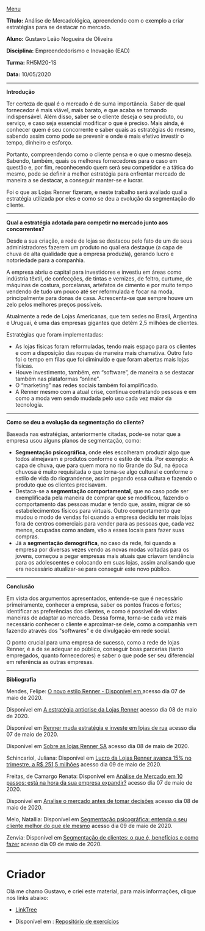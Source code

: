 [Menu](../README.md)

**Título:** Análise de Mercadológica, apreendendo com o exemplo  a criar estratégias para se destacar no mercado.

**Aluno:** Gustavo Leão Nogueira de Oliveira

**Disciplina:**  Empreendedorismo e Inovação (EAD)

**Turma:** RH5M20-1S

**Data:** 10/05/2020

***
**Introdução**

Ter certeza de qual é o mercado é de suma importância. Saber de qual fornecedor é mais viável, mais barato, e que acaba se tornando indispensável. Além disso, saber se o cliente deseja o seu produto, ou serviço, e caso seja essencial modificar o que é preciso. Mais ainda, é conhecer quem é seu concorrente e saber quais as estratégias do mesmo, sabendo assim como pode se prevenir e onde é mais efetivo investir o tempo, dinheiro e esforço.

Portanto, compreendendo como o cliente pensa e o que o mesmo deseja. Sabendo, também, quais os melhores fornecedores para o caso em questão e, por fim, reconhecendo quem será seu competidor e a tática do mesmo, pode se definir a melhor estratégia para enfrentar mercado de maneira a se destacar, a conseguir manter-se e lucrar.

Foi o que as Lojas Renner fizeram, e neste trabalho será avaliado qual a estratégia utilizada por eles e como se deu a evolução da segmentação do cliente.

***
**Qual a estratégia adotada para competir no mercado junto aos concorrentes?**

Desde a sua criação, a rede de lojas se destacou pelo fato de um de seus administradores fazerem um produto no qual era destaque (a capa de chuva de alta qualidade que a empresa produzia), gerando lucro e notoriedade para a companhia.

A empresa abriu o capital para investidores e investiu em áreas como indústria têxtil, de confecções, de tintas e vernizes, de feltro, curtume, de máquinas de costura, porcelanas, artefatos de cimento e por muito tempo vendendo de tudo um pouco até ser reformulada e focar na moda, principalmente para donas de casa. Acrescenta-se que sempre houve um zelo pelos melhores preços possíveis.

Atualmente a rede de Lojas Americanas, que tem sedes no Brasil, Argentina e Uruguai, é uma das empresas gigantes que detêm 2,5 milhões de clientes.

Estratégias que foram implementadas:

* As lojas físicas foram reformuladas, tendo mais espaço para os clientes e com a disposição das roupas de maneira mais chamativa. Outro fato foi o tempo em filas que foi diminuído e que foram abertas mais lojas físicas.
* Houve investimento, também, em “software”, de maneira a se destacar também nas plataformas “online”.
* O “marketing” nas redes sociais também foi amplificado.
* A Renner mesmo com a atual crise, continua contratando pessoas e em como a moda vem sendo mudada pelo uso cada vez maior da tecnologia.

***
**Como se deu a evolução da segmentação do cliente?**

Baseada nas estratégias, anteriormente citadas, pode-se notar que a empresa usou alguns planos de segmentação, como:

* **Segmentação psicográfica**, onde eles escolheram produzir algo que todos almejavam e produtos conforme o estilo de vida. Por exemplo: A capa de chuva, que para quem mora no rio Grande do Sul, na época chuvosa é muito requisitada o que torna-se algo cultural e conforme o estilo de vida do riograndense, assim pegando essa cultura e fazendo o produto que os clientes precisavam.
* Destaca-se a **segmentação comportamental**, que no caso pode ser exemplificada pela maneira de comprar que se modificou, fazendo o comportamento das pessoas mudar e tendo que, assim, migrar de só estabelecimentos físicos para virtuais. Outro comportamento que mudou o modo de vendas foi quando a empresa decidiu ter mais lojas fora de centros comerciais para vender para as pessoas que, cada vez menos, ocupadas como andam, vão a esses locais para fazer suas compras.
* Já a **segmentação demográfica**, no caso da rede, foi quando a empresa por diversas vezes vendo as novas modas voltadas para os jovens, começou a pegar empresas mais atuais que criavam tendência para os adolescentes e colocando em suas lojas, assim analisando que era necessário atualizar-se para conseguir este novo público.

***
**Conclusão**

Em vista dos argumentos apresentados, entende-se que é necessário primeiramente, conhecer a empresa, saber os pontos fracos e fortes; identificar as preferências dos clientes, e como é possível de várias maneiras de adaptar ao mercado. Dessa forma, torna-se cada vez mais necessário conhecer o cliente e aproximar-se dele, como a companhia vem fazendo através dos "softwares" e de divulgação em rede social.

O ponto crucial para uma empresa de sucesso, como a rede de lojas Renner, é a de se adequar ao público, conseguir boas parcerias (tanto empregados, quanto fornecedores) e saber o que pode ser seu diferencial em referência as outras empresas.  


***
**Bibliografia**

Mendes, Felipe: [O novo estilo Renner - Disponível em ](https://www.istoedinheiro.com.br/o-novo-estilo-renner/) acesso dia 07 de maio de 2020.

Disponível em [A estratégia anticrise da Lojas Renner](https://www.youtube.com/watch?v=XNY_ny27fhQ) acesso dia 08 de maio de 2020.

Disponível em [Renner muda estratégia e investe em lojas de rua](https://exame.abril.com.br/negocios/renner-muda-estrategia-investe-lojas-rua-555681/)  acesso dia 07 de maio de 2020.

Disponível em  [Sobre as lojas Renner SA](http://www.lojasrenner.com.br/institucional;jsessionid=Ls7bXR2NQv2W7SWjcyY3gN8BSGpdKsvGDdMPYGnbywLTBnJjpyTr!1017632556/)   acesso dia 08 de maio de 2020.

Schincariol, Juliana: Disponível em [Lucro da Lojas Renner avança 15% no trimestre, a R$ 251,5 milhões](http://g1.globo.com/economia/negocios/noticia/2016/02/lucro-da-lojas-renner-avanca-15-no-trimestre-r-2515-milhoes.html)  acesso dia 09 de maio de 2020.

Freitas, de Camargo Renata: Disponível em [Análise de Mercado em 10 passos: está na hora da sua empresa expandir?](https://www.treasy.com.br/blog/analise-de-mercado/) acesso dia 07 de maio de 2020.

Disponível em [Analise o mercado antes de tomar decisões](https://www.sebrae.com.br/sites/PortalSebrae/artigos/analise-o-mercado-antes-de-tomar-decisoes,500d7e0805b1a410VgnVCM1000003b74010aRCRD) acesso dia 08 de maio de 2020.

Melo, Natallia: Disponível em [Segmentação psicográfica: entenda o seu cliente melhor do que ele mesmo](https://klickpages.com.br/blog/segmentacao-psicografica/) acesso dia 09 de maio de 2020.

Zenvia: Disponível em [Segmentação de clientes: o que é, benefícios e como fazer](https://www.zenvia.com/blog/segmentacao-de-clientes-o-que-e-beneficios-e-como-fazer) acesso dia 09 de maio de 2020.

***

# Criador
Olá me chamo Gustavo, e criei este material, para mais informações, clique nos links abaixo:

* [LinkTree](https://www.linktree.com.br/gusleaooliveira)


* Disponível em : [Repositório de exercícios](../README.md)
